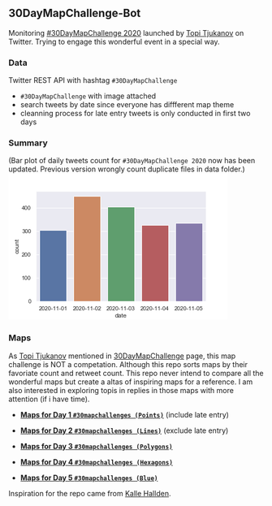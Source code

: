 ## 30DayMapChallenge-Bot
Monitoring [#30DayMapChallenge 2020](https://github.com/tjukanovt/30DayMapChallenge) launched by [Topi Tjukanov](https://twitter.com/tjukanov) on Twitter. Trying to engage this wonderful event in a special way. 

### Data
Twitter REST API with hashtag `#30DayMapChallenge`

-  `#30DayMapChallenge` with image attached
- search tweets by date since everyone has diffferent map theme
- cleanning process for late entry tweets is only conducted in first two days

### Summary
(Bar plot of daily tweets count for `#30DayMapChallenge 2020` now has been updated. Previous version wrongly count duplicate files in data folder.)
![images](./graphs/maps_count.png)

### Maps

As [Topi Tjukanov](https://twitter.com/tjukanov) mentioned in [30DayMapChallenge](https://github.com/tjukanovt/30DayMapChallenge) page, this map challenge is NOT a competation. Although this repo sorts maps by their favoriate count and retweet count. This repo never intend to compare all the wonderful maps but create a altas of inspiring maps for a reference. I am also interested in exploring topis in replies in those maps with more attention (if i have time).

- **[Maps for Day 1 `#30mapchallenges (Points)`](day1.md)** (include late entry)

- **[Maps for Day 2 `#30mapchallenges (Lines)`](day2.md)** (exclude late entry)

- **[Maps for Day 3 `#30mapchallenges (Polygons)`](day3.md)**

- **[Maps for Day 4 `#30mapchallenges (Hexagons)`](day4.md)**

- **[Maps for Day 5 `#30mapchallenges (Blue)`](day05_Blue.md)**

Inspiration for the repo came from [Kalle Hallden](https://www.youtube.com/channel/UCWr0mx597DnSGLFk1WfvSkQ).
